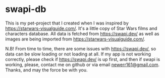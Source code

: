 # swapi-db
This is my pet-project that I created when I was inspired by https://starwars-visualguide.com/. 
It's a little copy of Star Wars films and characters database. 
All data is fetched from https://swapi.dev/ as well as images are being imported from https://starwars-visualguide.com/. 

N.B!  From time to time, there are some issues with https://swapi.dev/, so data can be slow loading or not loading at all. 
If my app is not working correctly, please check if https://swapi.dev/ is up first, and then if swapi is working, please, contact me on github or via email
newerr161@gmail.com. Thanks, and may the force be with you.
